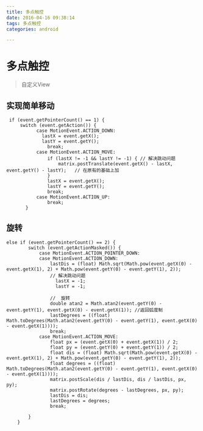 ```yaml
---
title: 多点触控
date: 2016-04-16 09:38:14
tags: 多点触控
categories: android

---
```


# 多点触控
<!--more-->


>自定义View

## 实现简单移动

     if (event.getPointerCount() == 1) {
         switch (event.getAction()) {
               case MotionEvent.ACTION_DOWN:
                 lastX = event.getX();
                 lastY = event.getY();
                   break;
               case MotionEvent.ACTION_MOVE:
                   if (lastX != -1 && lastY != -1) { // 解决跳动问题
                       matrix.postTranslate(event.getX() - lastX, event.getY() - lastY);   // 在原有的基础上加
                   }
                   lastX = event.getX();
                   lastY = event.getY();
                   break;
               case MotionEvent.ACTION_UP:
                   break;
           }
	
## 旋转

	else if (event.getPointerCount() == 2) {
            switch (event.getActionMasked()) {
                case MotionEvent.ACTION_POINTER_DOWN:
                case MotionEvent.ACTION_DOWN:
                    lastDis = (float) Math.sqrt(Math.pow(event.getX(0) - event.getX(1), 2) + Math.pow(event.getY(0) - event.getY(1), 2));
                    // 解决跳动问题
                      lastX = -1;
                      lastY = -1;

                    //  旋转
                    double atan2 = Math.atan2(event.getY(0) - event.getY(1), event.getX(0) - event.getX(1)); //返回弧度制
                    lastDegrees = ((float) Math.toDegrees(Math.atan2(event.getY(0) - event.getY(1), event.getX(0) - event.getX(1))));
                    break;
                case MotionEvent.ACTION_MOVE:
                    float px = (event.getX(0) + event.getX(1)) / 2;
                    float py = (event.getY(0) + event.getY(1)) / 2;
                    float dis = (float) Math.sqrt(Math.pow(event.getX(0) - event.getX(1), 2) + Math.pow(event.getY(0) - event.getY(1), 2));
                    float degrees = ((float) Math.toDegrees(Math.atan2(event.getY(0) - event.getY(1), event.getX(0) - event.getX(1))));
                    matrix.postScale(dis / lastDis, dis / lastDis, px, py);
                    matrix.postRotate(degrees - lastDegrees, px, py);
                    lastDis = dis;
                    lastDegrees = degrees;
                    break;

            }
        }
